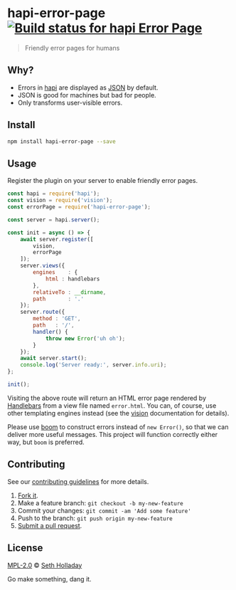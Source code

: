 # hapi-error-page [![Build status for hapi Error Page](https://img.shields.io/circleci/project/sholladay/hapi-error-page/master.svg "Build Status")](https://circleci.com/gh/sholladay/hapi-error-page "Builds")

> Friendly error pages for humans

## Why?

 - Errors in [hapi](https://hapijs.com) are displayed as [JSON](https://json.org) by default.
 - JSON is good for machines but bad for people.
 - Only transforms user-visible errors.

## Install

```sh
npm install hapi-error-page --save
```

## Usage

Register the plugin on your server to enable friendly error pages.

```js
const hapi = require('hapi');
const vision = require('vision');
const errorPage = require('hapi-error-page');

const server = hapi.server();

const init = async () => {
    await server.register([
        vision,
        errorPage
    ]);
    server.views({
        engines    : {
            html : handlebars
        },
        relativeTo : __dirname,
        path       : '.'
    });
    server.route({
        method : 'GET',
        path   : '/',
        handler() {
            throw new Error('uh oh');
        }
    });
    await server.start();
    console.log('Server ready:', server.info.uri);
};

init();
```

Visiting the above route will return an HTML error page rendered by [Handlebars](https://github.com/wycats/handlebars.js/) from a view file named `error.html`. You can, of course, use other templating engines instead (see the [vision](https://github.com/hapijs/vision) documentation for details).

Please use [boom](https://github.com/hapijs/boom) to construct errors instead of `new Error()`, so that we can deliver more useful messages. This project will function correctly either way, but `boom` is preferred.

## Contributing

See our [contributing guidelines](https://github.com/sholladay/hapi-error-page/blob/master/CONTRIBUTING.md "Guidelines for participating in this project") for more details.

1. [Fork it](https://github.com/sholladay/hapi-error-page/fork).
2. Make a feature branch: `git checkout -b my-new-feature`
3. Commit your changes: `git commit -am 'Add some feature'`
4. Push to the branch: `git push origin my-new-feature`
5. [Submit a pull request](https://github.com/sholladay/hapi-error-page/compare "Submit code to this project for review").

## License

[MPL-2.0](https://github.com/sholladay/hapi-error-page/blob/master/LICENSE "License for hapi-error-page") © [Seth Holladay](https://seth-holladay.com "Author of hapi-error-page")

Go make something, dang it.
